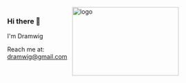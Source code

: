 <img src="https://github-readme-stats.vercel.app/api?username=Dramwig&bg_color=30,e96443,904e95&title_color=fff&text_color=fff" alt="logo" height="160" align="right" width="70%" />

### Hi there 👋

<!--
**Dramwig/Dramwig** is a ✨ _special_ ✨ repository because its `README.md` (this file) appears on your GitHub profile.

Here are some ideas to get you started:

- 🔭 I’m currently working on ...
- 🌱 I’m currently learning ...
- 👯 I’m looking to collaborate on ...
- 🤔 I’m looking for help with ...
- 💬 Ask me about ...
- 📫 How to reach me: ...
- 😄 Pronouns: ...
- ⚡ Fun fact: ...
-->


I'm Dramwig

Reach me at: dramwig@gmail.com

<br><br><br>

<!--
![Top Langs](https://github-readme-stats.vercel.app/api/top-langs/?username=Dramwig\&layout=compact)
-->
